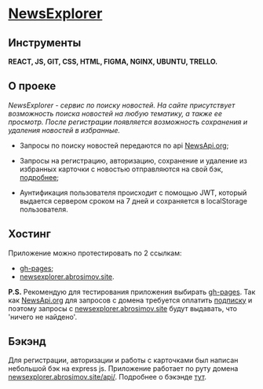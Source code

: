# [NewsExplorer](https://v1ktorbro.github.io/news-explorer/index.html)


## Инструменты
**REACT, JS, GIT, CSS, HTML, FIGMA, NGINX, UBUNTU, TRELLO.**

## О проеке 
*NewsExplorer - сервис по поиску новостей. На сайте присутствует возможность поиска новостей на любую тематику, а также ее просмотр. После регистрации появляется возможность сохранения и удаления новостей в избранные.*

* Запросы по поиску новостей передаются по api [NewsApi.org](https://newsapi.org/);

* Запросы на регистрацию, авторизацию, сохранение и удаление из избранных карточки с новостью отправляются на свой бэк, [подробнее](https://github.com/v1ktorbro/api-news-explorer); 

* Аунтификация пользователя происходит с помощью JWT, который выдается сервером сроком на 7 дней и сохраняется в localStorage пользователя.


## Хостинг
Приложение можно протестировать по 2 ссылкам:

* [gh-pages](https://v1ktorbro.github.io/news-explorer/index.html);
* [newsexplorer.abrosimov.site](https://newsexplorer.abrosimov.site/).

**P.S.** Рекомендую для тестирования приложения выбирать [gh-pages](https://v1ktorbro.github.io/news-explorer/index.html). Так как [NewsApi.org](https://newsapi.org/) для запросов с домена требуется оплатить [подписку](https://newsapi.org/pricing) и поэтому запросы с 
[newsexplorer.abrosimov.site](https://newsexplorer.abrosimov.site/) будут выдавать, что 'ничего не найдено'.

## Бэкэнд
Для регистрации, авторизации и работы с карточками был написан небольшой бэк  на express js. Приложение работает по руту домена [newsexplorer.abrosimov.site/api/](https://newsexplorer.abrosimov.site/api/). Подробнее о бэкэнде [тут](https://github.com/v1ktorbro/api-news-explorer).
